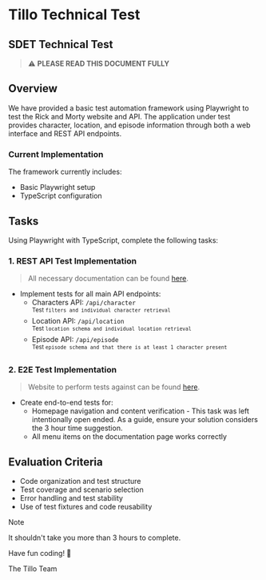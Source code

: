 # Tillo Technical Test
## SDET Technical Test

> :warning: **PLEASE READ THIS DOCUMENT FULLY**

## Overview
We have provided a basic test automation framework using Playwright to test the Rick and Morty website and API. The application under test provides character, location, and episode information through both a web interface and REST API endpoints.

### Current Implementation

The framework currently includes:
- Basic Playwright setup
- TypeScript configuration

## Tasks

Using Playwright with TypeScript, complete the following tasks:

### 1. REST API Test Implementation
  > All necessary documentation can be found [here](https://rickandmortyapi.com/documentation/).

- Implement tests for all main API endpoints:
  - Characters API: `/api/character`\
    <sup>Test `filters and individual character retrieval`</sup>
  - Location API: `/api/location`\
    <sup>Test `location schema and individual location retrieval`</sup>
  - Episode API: `/api/episode`\
    <sup>Test `episode schema and that there is at least 1 character present`</sup>

### 2. E2E Test Implementation
  > Website to perform tests against can be found [here](https://rickandmortyapi.com/).

- Create end-to-end tests for:
  - Homepage navigation and content verification - This task was left intentionally open ended. As a guide, ensure your solution considers the 3 hour time suggestion.
  - All menu items on the documentation page works correctly

## Evaluation Criteria
- Code organization and test structure
- Test coverage and scenario selection
- Error handling and test stability
- Use of test fixtures and code reusability

> [!NOTE]
> It shouldn't take you more than 3 hours to complete.

Have fun coding! 🚀

The Tillo Team
